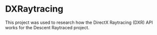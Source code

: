 # DXRaytracing
This project was used to research how the DirectX Raytracing (DXR) API works for the Descent Raytraced project.

